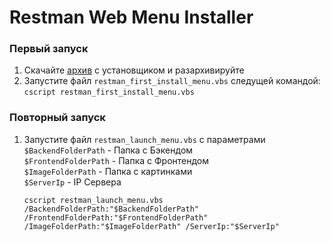 # Restman Web Menu Installer

### Первый запуск
1. Скачайте [архив](https://github.com/SherzodAli/restman_menu_installer/archive/refs/heads/main.zip) с установщиком и разархивируйте
2. Запустите файл `restman_first_install_menu.vbs` следущей командой: `cscript restman_first_install_menu.vbs`

### Повторный запуск
1. Запустите файл `restman_launch_menu.vbs` с параметрами  
`$BackendFolderPath` - Папка с Бэкендом  
`$FrontendFolderPath` - Папка с Фронтендом  
`$ImageFolderPath` - Папка с картинками  
`$ServerIp` - IP Сервера
    ```shell
    cscript restman_launch_menu.vbs /BackendFolderPath:"$BackendFolderPath" /FrontendFolderPath:"$FrontendFolderPath" /ImageFolderPath:"$ImageFolderPath" /ServerIp:"$ServerIp"
    ```

